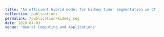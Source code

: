 ```yaml
---
title: "An efficient hybrid model for kidney tumor segmentation in CT images"
collection: publications
permalink: /publication/kidney_seg
date: 2020-04-03
venue: 'Neural Computing and Applications'
---
```

